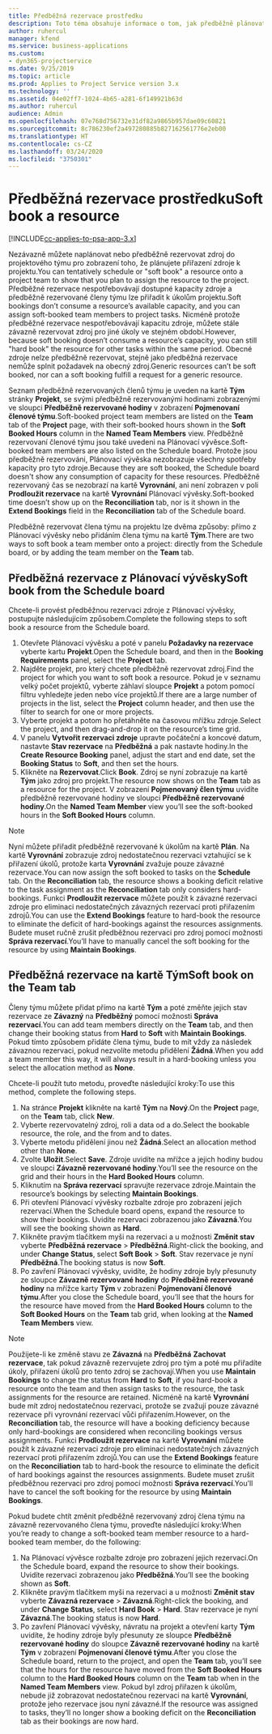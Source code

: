 ```yaml
---
title: Předběžná rezervace prostředku
description: Toto téma obsahuje informace o tom, jak předběžně plánovat nebo předběžně rezervovat členy projektového týmu.
author: ruhercul
manager: kfend
ms.service: business-applications
ms.custom:
- dyn365-projectservice
ms.date: 9/25/2019
ms.topic: article
ms.prod: Applies to Project Service version 3.x
ms.technology: ''
ms.assetid: 04e02ff7-1024-4b65-a281-6f149921b63d
ms.author: ruhercul
audience: Admin
ms.openlocfilehash: 07e768d756732e31df82a9865b957dae09c60821
ms.sourcegitcommit: 8c786230ef2a497280885b827162561776e2eb00
ms.translationtype: HT
ms.contentlocale: cs-CZ
ms.lasthandoff: 03/24/2020
ms.locfileid: "3750301"
---
```

# <a name="soft-book-a-resource"></a><span data-ttu-id="41202-103">Předběžná rezervace prostředku</span><span class="sxs-lookup"><span data-stu-id="41202-103">Soft book a resource</span></span>

[!INCLUDE[cc-applies-to-psa-app-3.x](../includes/cc-applies-to-psa-app-3x.md)]

<span data-ttu-id="41202-104">Nezávazně můžete naplánovat nebo předběžně rezervovat zdroj do projektového týmu pro zobrazení toho, že plánujete přiřazení zdroje k projektu.</span><span class="sxs-lookup"><span data-stu-id="41202-104">You can tentatively schedule or "soft book" a resource onto a project team to show that you plan to assign the resource to the project.</span></span> <span data-ttu-id="41202-105">Předběžné rezervace nespotřebovávají dostupné kapacity zdroje a předběžně rezervované členy týmu lze přiřadit k úkolům projektu.</span><span class="sxs-lookup"><span data-stu-id="41202-105">Soft bookings don’t consume a resource’s available capacity, and you can assign soft-booked team members to project tasks.</span></span> <span data-ttu-id="41202-106">Nicméně protože předběžné rezervace nespotřebovávají kapacitu zdroje, můžete stále závazně rezervovat zdroj pro jiné úkoly ve stejném období.</span><span class="sxs-lookup"><span data-stu-id="41202-106">However, because soft booking doesn’t consume a resource’s capacity, you can still "hard book" the resource for other tasks within the same period.</span></span> <span data-ttu-id="41202-107">Obecné zdroje nelze předběžně rezervovat, stejně jako předběžná rezervace nemůže splnit požadavek na obecný zdroj.</span><span class="sxs-lookup"><span data-stu-id="41202-107">Generic resources can’t be soft booked, nor can a soft booking fulfill a request for a generic resource.</span></span>

<span data-ttu-id="41202-108">Seznam předběžně rezervovaných členů týmu je uveden na kartě **Tým** stránky **Projekt**, se svými předběžně rezervovanými hodinami zobrazenými ve sloupci **Předběžně rezervované hodiny** v zobrazení **Pojmenovaní členové týmu**.</span><span class="sxs-lookup"><span data-stu-id="41202-108">Soft-booked project team members are listed on the **Team** tab of the **Project** page, with their soft-booked hours shown in the **Soft Booked Hours** column in the **Named Team Members** view.</span></span> <span data-ttu-id="41202-109">Předběžně rezervovaní členové týmu jsou také uvedeni na Plánovací vývěsce.</span><span class="sxs-lookup"><span data-stu-id="41202-109">Soft-booked team members are also listed on the Schedule board.</span></span> <span data-ttu-id="41202-110">Protože jsou předběžně rezervováni, Plánovací vývěska nezobrazuje všechny spotřeby kapacity pro tyto zdroje.</span><span class="sxs-lookup"><span data-stu-id="41202-110">Because they are soft booked, the Schedule board doesn't show any consumption of capacity for these resources.</span></span> <span data-ttu-id="41202-111">Předběžně rezervovaný čas se nezobrazí na kartě **Vyrovnání**, ani není zobrazen v poli **Prodloužit rezervace** na kartě **Vyrovnání** Plánovací vývěsky.</span><span class="sxs-lookup"><span data-stu-id="41202-111">Soft-booked time doesn’t show up on the **Reconciliation** tab, nor is it shown in the **Extend Bookings** field in the **Reconciliation** tab of the Schedule board.</span></span> 

<span data-ttu-id="41202-112">Předběžně rezervovat člena týmu na projektu lze dvěma způsoby: přímo z Plánovací vývěsky nebo přidáním člena týmu na kartě **Tým**.</span><span class="sxs-lookup"><span data-stu-id="41202-112">There are two ways to soft book a team member onto a project: directly from the Schedule board, or by adding the team member on the **Team** tab.</span></span> 

## <a name="soft-book-from-the-schedule-board"></a><span data-ttu-id="41202-113">Předběžná rezervace z Plánovací vývěsky</span><span class="sxs-lookup"><span data-stu-id="41202-113">Soft book from the Schedule board</span></span>
<span data-ttu-id="41202-114">Chcete-li provést předběžnou rezervaci zdroje z Plánovací vývěsky, postupujte následujícím způsobem.</span><span class="sxs-lookup"><span data-stu-id="41202-114">Complete the following steps to soft book a resource from the Schedule board.</span></span> 

1. <span data-ttu-id="41202-115">Otevřete Plánovací vývěsku a poté v panelu **Požadavky na rezervace** vyberte kartu **Projekt**.</span><span class="sxs-lookup"><span data-stu-id="41202-115">Open the Schedule board, and then in the **Booking Requirements** panel, select the **Project** tab.</span></span>
2. <span data-ttu-id="41202-116">Najděte projekt, pro který chcete předběžně rezervovat zdroj.</span><span class="sxs-lookup"><span data-stu-id="41202-116">Find the project for which you want to soft book a resource.</span></span> <span data-ttu-id="41202-117">Pokud je v seznamu velký počet projektů, vyberte záhlaví sloupce **Projekt** a potom pomocí filtru vyhledejte jeden nebo více projektů.</span><span class="sxs-lookup"><span data-stu-id="41202-117">If there are a large number of projects in the list, select the **Project** column header, and then use the filter to search for one or more projects.</span></span>
3. <span data-ttu-id="41202-118">Vyberte projekt a potom ho přetáhněte na časovou mřížku zdroje.</span><span class="sxs-lookup"><span data-stu-id="41202-118">Select the project, and then drag-and-drop it on the resource’s time grid.</span></span>
5. <span data-ttu-id="41202-119">V panelu **Vytvořit rezervaci zdroje** upravte počáteční a koncové datum, nastavte **Stav rezervace** na **Předběžná** a pak nastavte hodiny.</span><span class="sxs-lookup"><span data-stu-id="41202-119">In the **Create Resource Booking** panel, adjust the start and end date, set the **Booking Status** to **Soft**, and then set the hours.</span></span> 
6. <span data-ttu-id="41202-120">Klikněte na **Rezervovat**.</span><span class="sxs-lookup"><span data-stu-id="41202-120">Click **Book**.</span></span> <span data-ttu-id="41202-121">Zdroj se nyní zobrazuje na kartě **Tým** jako zdroj pro projekt.</span><span class="sxs-lookup"><span data-stu-id="41202-121">The resource now shows on the **Team** tab as a resource for the project.</span></span> <span data-ttu-id="41202-122">V zobrazení **Pojmenovaný člen týmu** uvidíte předběžně rezervované hodiny ve sloupci **Předběžně rezervované hodiny**.</span><span class="sxs-lookup"><span data-stu-id="41202-122">On the **Named Team Member** view you’ll see the soft-booked hours in the **Soft Booked Hours** column.</span></span>

> [!NOTE]
> <span data-ttu-id="41202-123">Nyní můžete přiřadit předběžně rezervované k úkolům na kartě **Plán**. Na kartě **Vyrovnání** zobrazuje zdroj nedostatečnou rezervaci vztahující se k přiřazení úkolů, protože karta **Vyrovnání** zvažuje pouze závazné rezervace.</span><span class="sxs-lookup"><span data-stu-id="41202-123">You can now assign the soft booked to tasks on the **Schedule** tab. On the **Reconciliation** tab, the resource shows a booking deficit relative to the task assignment as the **Reconciliation** tab only considers hard-bookings.</span></span> <span data-ttu-id="41202-124">Funkci **Prodloužit rezervace** můžete použít k závazné rezervaci zdroje pro eliminaci nedostatečných závazných rezervací proti přiřazením zdrojů.</span><span class="sxs-lookup"><span data-stu-id="41202-124">You can use the **Extend Bookings** feature to hard-book the resource to eliminate the deficit of hard-bookings against the resources assignments.</span></span> <span data-ttu-id="41202-125">Budete muset ručně zrušit předběžnou rezervaci pro zdroj pomocí možnosti **Správa rezervací**.</span><span class="sxs-lookup"><span data-stu-id="41202-125">You’ll have to manually cancel the soft booking for the resource by using **Maintain Bookings**.</span></span>

## <a name="soft-book-on-the-team-tab"></a><span data-ttu-id="41202-126">Předběžná rezervace na kartě Tým</span><span class="sxs-lookup"><span data-stu-id="41202-126">Soft book on the Team tab</span></span>

<span data-ttu-id="41202-127">Členy týmu můžete přidat přímo na kartě **Tým** a poté změňte jejich stav rezervace ze **Závazný** na **Předběžný** pomocí možnosti **Správa rezervací**.</span><span class="sxs-lookup"><span data-stu-id="41202-127">You can add team members directly on the **Team** tab, and then change their booking status from **Hard** to **Soft** with **Maintain Bookings**.</span></span> <span data-ttu-id="41202-128">Pokud tímto způsobem přidáte člena týmu, bude to mít vždy za následek závaznou rezervaci, pokud nezvolíte metodu přidělení **Žádná**.</span><span class="sxs-lookup"><span data-stu-id="41202-128">When you add a team member this way, it will always result in a hard-booking unless you select the allocation method as **None**.</span></span>

<span data-ttu-id="41202-129">Chcete-li použít tuto metodu, proveďte následující kroky:</span><span class="sxs-lookup"><span data-stu-id="41202-129">To use this method, complete the following steps.</span></span>

1. <span data-ttu-id="41202-130">Na stránce **Projekt** klikněte na kartě **Tým** na **Nový**.</span><span class="sxs-lookup"><span data-stu-id="41202-130">On the **Project** page, on the **Team** tab, click **New**.</span></span>
2. <span data-ttu-id="41202-131">Vyberte rezervovatelný zdroj, roli a data od a do.</span><span class="sxs-lookup"><span data-stu-id="41202-131">Select the bookable resource, the role, and the from and to dates.</span></span>
3. <span data-ttu-id="41202-132">Vyberte metodu přidělení jinou než **Žádná**.</span><span class="sxs-lookup"><span data-stu-id="41202-132">Select an allocation method other than **None**.</span></span>
4. <span data-ttu-id="41202-133">Zvolte **Uložit**.</span><span class="sxs-lookup"><span data-stu-id="41202-133">Select **Save**.</span></span> <span data-ttu-id="41202-134">Zdroje uvidíte na mřížce a jejich hodiny budou ve sloupci **Závazně rezervované hodiny**.</span><span class="sxs-lookup"><span data-stu-id="41202-134">You’ll see the resource on the grid and their hours in the **Hard Booked Hours** column.</span></span>
5. <span data-ttu-id="41202-135">Kliknutím na **Správa rezervací** spravujte rezervace zdroje.</span><span class="sxs-lookup"><span data-stu-id="41202-135">Maintain the resource’s bookings by selecting **Maintain Bookings**.</span></span>
6. <span data-ttu-id="41202-136">Při otevření Plánovací vývěsky rozbalte zdroje pro zobrazení jejich rezervací.</span><span class="sxs-lookup"><span data-stu-id="41202-136">When the Schedule board opens, expand the resource to show their bookings.</span></span> <span data-ttu-id="41202-137">Uvidíte rezervaci zobrazenou jako **Závazná**.</span><span class="sxs-lookup"><span data-stu-id="41202-137">You will see the booking shown as **Hard**.</span></span>
7. <span data-ttu-id="41202-138">Klikněte pravým tlačítkem myši na rezervaci a u možnosti **Změnit stav** vyberte **Předběžná rezervace** \> **Předběžná**.</span><span class="sxs-lookup"><span data-stu-id="41202-138">Right-click the booking, and under **Change Status**, select **Soft Book** \> **Soft**.</span></span> <span data-ttu-id="41202-139">Stav rezervace je nyní **Předběžná**.</span><span class="sxs-lookup"><span data-stu-id="41202-139">The booking status is now **Soft**.</span></span>
8. <span data-ttu-id="41202-140">Po zavření Plánovací vývěsky, uvidíte, že hodiny zdroje byly přesunuty ze sloupce **Závazně rezervované hodiny** do **Předběžně rezervované hodiny** na mřížce karty **Tým** v zobrazení **Pojmenovaní členové týmu**.</span><span class="sxs-lookup"><span data-stu-id="41202-140">After you close the Schedule board, you’ll see that the hours for the resource have moved from the **Hard Booked Hours** column to the **Soft Booked Hours** on the **Team** tab grid, when looking at the **Named Team Members** view.</span></span>

> [!NOTE]
> <span data-ttu-id="41202-141">Použijete-li ke změně stavu ze **Závazná** na **Předběžná** **Zachovat rezervace**, tak pokud závazně rezervujete zdroj pro tým a poté mu přiřadíte úkoly, přiřazení úkolů pro tento zdroj se zachovají.</span><span class="sxs-lookup"><span data-stu-id="41202-141">When you use **Maintain Bookings** to change the status from **Hard** to **Soft**, if you hard-book a resource onto the team and then assign tasks to the resource, the task assignments for the resource are retained.</span></span> <span data-ttu-id="41202-142">Nicméně na kartě **Vyrovnání** bude mít zdroj nedostatečnou rezervaci, protože se zvažují pouze závazné rezervace při vyrovnání rezervací vůči přiřazením.</span><span class="sxs-lookup"><span data-stu-id="41202-142">However, on the **Reconciliation** tab, the resource will have a booking deficiency because only hard-bookings are considered when reconciling bookings versus assignments.</span></span> <span data-ttu-id="41202-143">Funkci **Prodloužit rezervace** na kartě **Vyrovnání** můžete použít k závazné rezervaci zdroje pro eliminaci nedostatečných závazných rezervací proti přiřazením zdrojů.</span><span class="sxs-lookup"><span data-stu-id="41202-143">You can use the **Extend Bookings** feature on the **Reconciliation** tab to hard-book the resource to eliminate the deficit of hard bookings against the resources assignments.</span></span> <span data-ttu-id="41202-144">Budete muset zrušit předběžnou rezervaci pro zdroj pomocí možnosti **Správa rezervací**.</span><span class="sxs-lookup"><span data-stu-id="41202-144">You’ll have to cancel the soft booking for the resource by using **Maintain Bookings**.</span></span>

<span data-ttu-id="41202-145">Pokud budete chtít změnit předběžně rezervovaný zdroj člena týmu na závazně rezervovaného člena týmu, proveďte následující kroky:</span><span class="sxs-lookup"><span data-stu-id="41202-145">When you’re ready to change a soft-booked team member resource to a hard-booked team member, do the following:</span></span>

1. <span data-ttu-id="41202-146">Na Plánovací vývěsce rozbalte zdroje pro zobrazení jejich rezervací.</span><span class="sxs-lookup"><span data-stu-id="41202-146">On the Schedule board, expand the resource to show their bookings.</span></span> <span data-ttu-id="41202-147">Uvidíte rezervaci zobrazenou jako **Předběžná**.</span><span class="sxs-lookup"><span data-stu-id="41202-147">You’ll see the booking shown as **Soft**.</span></span>
2. <span data-ttu-id="41202-148">Klikněte pravým tlačítkem myši na rezervaci a u možnosti **Změnit stav** vyberte **Závazná rezervace** \> **Závazná**.</span><span class="sxs-lookup"><span data-stu-id="41202-148">Right-click the booking, and under **Change Status**, select **Hard Book** \> **Hard**.</span></span> <span data-ttu-id="41202-149">Stav rezervace je nyní **Závazná**.</span><span class="sxs-lookup"><span data-stu-id="41202-149">The booking status is now **Hard**.</span></span>
3. <span data-ttu-id="41202-150">Po zavření Plánovací vývěsky, návratu na projekt a otevření karty **Tým** uvidíte, že hodiny zdroje byly přesunuty ze sloupce **Předběžně rezervované hodiny** do sloupce **Závazně rezervované hodiny** na kartě **Tým** v zobrazení **Pojmenovaní členové týmu**.</span><span class="sxs-lookup"><span data-stu-id="41202-150">After you close the Schedule board, return to the project, and open the **Team** tab, you’ll see that the hours for the resource have moved from the **Soft Booked Hours** column to the **Hard Booked Hours** column on the **Team** tab when in the **Named Team Members** view.</span></span> <span data-ttu-id="41202-151">Pokud byl zdroj přiřazen k úkolům, nebude již zobrazovat nedostatečnou rezervaci na kartě **Vyrovnání**, protože jeho rezervace jsou nyní závazné.</span><span class="sxs-lookup"><span data-stu-id="41202-151">If the resource was assigned to tasks, they’ll no longer show a booking deficit on the **Reconciliation** tab as their bookings are now hard.</span></span>

